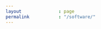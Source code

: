 ```yaml
---
layout              : page
permalink           : "/software/"
---
```


<!-- https://github.com/lepture/github-cards -->

<div class="row">
<div class="columns small-12" style="text-align:center">
<div class="github-card" data-github="allardlab" data-width="300" data-height="151" data-theme="default"></div>
<br><hr><br>
<!-- REPOS -->
<div class="github-card" data-github="allardlab/LibsmolWE" data-width="300" data-height="" data-theme="default"></div>
<div class="github-card" data-github="allardlab/ForminKineticModel" data-width="300" data-height="151" data-theme="default"></div>
<div class="github-card" data-github="allardlab/WavingCrawling" data-width="300" data-height="151" data-theme="default"></div>
<div class="github-card" data-github="allardlab/EntropicMultisiteIntegrative" data-width="300" data-height="151" data-theme="default"></div>
<div class="github-card" data-github="allardlab/Motor-Cargo-Simulator" data-width="300" data-height="151" data-theme="default"></div>
<div class="github-card" data-github="allardlab/IntrinsicDisorderTCRModel" data-width="300" data-height="151" data-theme="default"></div>
</div>
</div>

<script src="//cdn.jsdelivr.net/github-cards/latest/widget.js"></script>

